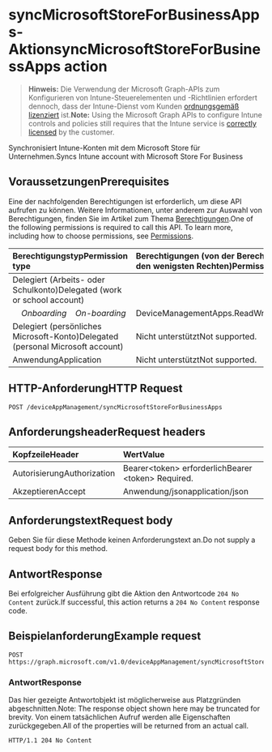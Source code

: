 # <a name="syncmicrosoftstoreforbusinessapps-action"></a><span data-ttu-id="36eb8-101">syncMicrosoftStoreForBusinessApps-Aktion</span><span class="sxs-lookup"><span data-stu-id="36eb8-101">syncMicrosoftStoreForBusinessApps action</span></span>

> <span data-ttu-id="36eb8-102">**Hinweis:** Die Verwendung der Microsoft Graph-APIs zum Konfigurieren von Intune-Steuerelementen und -Richtlinien erfordert dennoch, dass der Intune-Dienst vom Kunden [ordnungsgemäß lizenziert](https://go.microsoft.com/fwlink/?linkid=839381) ist.</span><span class="sxs-lookup"><span data-stu-id="36eb8-102">**Note:** Using the Microsoft Graph APIs to configure Intune controls and policies still requires that the Intune service is [correctly licensed](https://go.microsoft.com/fwlink/?linkid=839381) by the customer.</span></span>

<span data-ttu-id="36eb8-103">Synchronisiert Intune-Konten mit dem Microsoft Store für Unternehmen.</span><span class="sxs-lookup"><span data-stu-id="36eb8-103">Syncs Intune account with Microsoft Store For Business</span></span>
## <a name="prerequisites"></a><span data-ttu-id="36eb8-104">Voraussetzungen</span><span class="sxs-lookup"><span data-stu-id="36eb8-104">Prerequisites</span></span>
<span data-ttu-id="36eb8-p101">Eine der nachfolgenden Berechtigungen ist erforderlich, um diese API aufrufen zu können. Weitere Informationen, unter anderem zur Auswahl von Berechtigungen, finden Sie im Artikel zum Thema [Berechtigungen](../../../concepts/permissions_reference.md).</span><span class="sxs-lookup"><span data-stu-id="36eb8-p101">One of the following permissions is required to call this API. To learn more, including how to choose permissions, see [Permissions](../../../concepts/permissions_reference.md).</span></span>

|<span data-ttu-id="36eb8-107">Berechtigungstyp</span><span class="sxs-lookup"><span data-stu-id="36eb8-107">Permission type</span></span>|<span data-ttu-id="36eb8-108">Berechtigungen (von der Berechtigung mit den meisten Rechten zu der mit den wenigsten Rechten)</span><span class="sxs-lookup"><span data-stu-id="36eb8-108">Permissions (from most to least privileged)</span></span>|
|:---|:---|
|<span data-ttu-id="36eb8-109">Delegiert (Arbeits- oder Schulkonto)</span><span class="sxs-lookup"><span data-stu-id="36eb8-109">Delegated (work or school account)</span></span>| 
| <span data-ttu-id="36eb8-110">&nbsp; &nbsp; _Onboarding_</span><span class="sxs-lookup"><span data-stu-id="36eb8-110">&nbsp; &nbsp; _On-boarding_</span></span> | <span data-ttu-id="36eb8-111">DeviceManagementApps.ReadWrite.All</span><span class="sxs-lookup"><span data-stu-id="36eb8-111">DeviceManagementApps.ReadWrite.All</span></span>|
|<span data-ttu-id="36eb8-112">Delegiert (persönliches Microsoft-Konto)</span><span class="sxs-lookup"><span data-stu-id="36eb8-112">Delegated (personal Microsoft account)</span></span>|<span data-ttu-id="36eb8-113">Nicht unterstützt</span><span class="sxs-lookup"><span data-stu-id="36eb8-113">Not supported.</span></span>|
|<span data-ttu-id="36eb8-114">Anwendung</span><span class="sxs-lookup"><span data-stu-id="36eb8-114">Application</span></span>|<span data-ttu-id="36eb8-115">Nicht unterstützt</span><span class="sxs-lookup"><span data-stu-id="36eb8-115">Not supported.</span></span>|

## <a name="http-request"></a><span data-ttu-id="36eb8-116">HTTP-Anforderung</span><span class="sxs-lookup"><span data-stu-id="36eb8-116">HTTP Request</span></span>
<!-- {
  "blockType": "ignored"
}
-->
``` http
POST /deviceAppManagement/syncMicrosoftStoreForBusinessApps
```

## <a name="request-headers"></a><span data-ttu-id="36eb8-117">Anforderungsheader</span><span class="sxs-lookup"><span data-stu-id="36eb8-117">Request headers</span></span>
|<span data-ttu-id="36eb8-118">Kopfzeile</span><span class="sxs-lookup"><span data-stu-id="36eb8-118">Header</span></span>|<span data-ttu-id="36eb8-119">Wert</span><span class="sxs-lookup"><span data-stu-id="36eb8-119">Value</span></span>|
|:---|:---|
|<span data-ttu-id="36eb8-120">Autorisierung</span><span class="sxs-lookup"><span data-stu-id="36eb8-120">Authorization</span></span>|<span data-ttu-id="36eb8-121">Bearer&lt;token&gt; erforderlich</span><span class="sxs-lookup"><span data-stu-id="36eb8-121">Bearer &lt;token&gt; Required.</span></span>|
|<span data-ttu-id="36eb8-122">Akzeptieren</span><span class="sxs-lookup"><span data-stu-id="36eb8-122">Accept</span></span>|<span data-ttu-id="36eb8-123">Anwendung/json</span><span class="sxs-lookup"><span data-stu-id="36eb8-123">application/json</span></span>|

## <a name="request-body"></a><span data-ttu-id="36eb8-124">Anforderungstext</span><span class="sxs-lookup"><span data-stu-id="36eb8-124">Request body</span></span>
<span data-ttu-id="36eb8-125">Geben Sie für diese Methode keinen Anforderungstext an.</span><span class="sxs-lookup"><span data-stu-id="36eb8-125">Do not supply a request body for this method.</span></span>

## <a name="response"></a><span data-ttu-id="36eb8-126">Antwort</span><span class="sxs-lookup"><span data-stu-id="36eb8-126">Response</span></span>
<span data-ttu-id="36eb8-127">Bei erfolgreicher Ausführung gibt die Aktion den Antwortcode `204 No Content` zurück.</span><span class="sxs-lookup"><span data-stu-id="36eb8-127">If successful, this action returns a `204 No Content` response code.</span></span>

## <a name="example-request"></a><span data-ttu-id="36eb8-128">Beispielanforderung</span><span class="sxs-lookup"><span data-stu-id="36eb8-128">Example request</span></span>

``` http
POST https://graph.microsoft.com/v1.0/deviceAppManagement/syncMicrosoftStoreForBusinessApps
```

### <a name="response"></a><span data-ttu-id="36eb8-129">Antwort</span><span class="sxs-lookup"><span data-stu-id="36eb8-129">Response</span></span>

<span data-ttu-id="36eb8-130">Das hier gezeigte Antwortobjekt ist möglicherweise aus Platzgründen abgeschnitten.</span><span class="sxs-lookup"><span data-stu-id="36eb8-130">Note: The response object shown here may be truncated for brevity.</span></span> <span data-ttu-id="36eb8-131">Von einem tatsächlichen Aufruf werden alle Eigenschaften zurückgegeben.</span><span class="sxs-lookup"><span data-stu-id="36eb8-131">All of the properties will be returned from an actual call.</span></span>

``` http
HTTP/1.1 204 No Content
```



